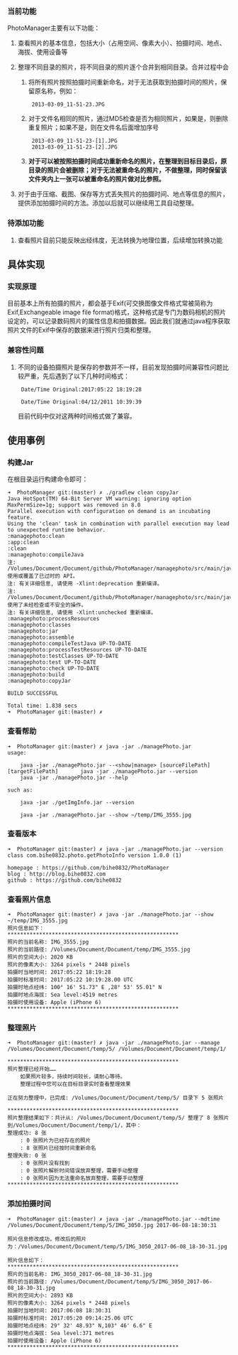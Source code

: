 ### 当前功能

PhotoManager主要有以下功能：

1. 查看照片的基本信息，包括大小（占用空间、像素大小）、拍摄时间、地点、海拔、使用设备等
2. 整理不同目录的照片，将不同目录的照片逐个合并到相同目录。合并过程中会
	
	1. 将所有照片按照拍摄时间重新命名，对于无法获取到拍摄时间的照片，保留原名称，例如：

			2013-03-09_11-51-23.JPG
	
	2. 对于文件名相同的照片，通过MD5检查是否为相同照片，如果是，则删除重复照片；如果不是，则在文件名后面增加序号

			2013-03-09_11-51-23-[1].JPG
			2013-03-09_11-51-23-[2].JPG
	
	3. **对于可以被按照拍摄时间成功重新命名的照片，在整理到目标目录后，原目录的照片会被删除；对于无法被重命名的照片，不做整理，同时保留该文件夹内上一张可以被重命名的照片做对比参照。**

3. 对于由于压缩、截图、保存等方式丢失照片的拍摄时间、地点等信息的照片，提供添加拍摄时间的方法。添加以后就可以继续用工具自动整理。

### 待添加功能

1. 查看照片目前只能反映出经纬度，无法转换为地理位置，后续增加转换功能

## 具体实现

### 实现原理

目前基本上所有拍摄的照片，都会基于Exif(可交换图像文件格式常被简称为Exif,Exchangeable image file format)格式，这种格式是专门为数码相机的照片设定的，可以记录数码照片的属性信息和拍摄数据。因此我们就通过java程序获取照片文件的Exif中保存的数据来进行照片归类和整理。

### 兼容性问题

1. 不同的设备拍摄照片是保存的参数并不一样，目前发现拍摄时间兼容性问题比较严重，先后遇到了以下几种时间格式：

		Date/Time Original:2017:05:22 18:19:28
		
		Date/Time Original:04/12/2011 10:39:39

	目前代码中仅对这两种时间格式做了兼容。
	
## 使用事例

### 构建Jar

在根目录运行构建命令即可：

	➜  PhotoManager git:(master) ✗ ./gradlew clean copyJar
	Java HotSpot(TM) 64-Bit Server VM warning: ignoring option MaxPermSize=1g; support was removed in 8.0
	Parallel execution with configuration on demand is an incubating feature.
	Using the 'clean' task in combination with parallel execution may lead to unexpected runtime behavior.
	:managephoto:clean
	:app:clean
	:clean
	:managephoto:compileJava
	注: /Volumes/Document/Document/github/PhotoManager/managephoto/src/main/java/mediautil/image/jpeg/BasicJpeg.java使用或覆盖了已过时的 API。
	注: 有关详细信息, 请使用 -Xlint:deprecation 重新编译。
	注: /Volumes/Document/Document/github/PhotoManager/managephoto/src/main/java/mediautil/image/jpeg/BasicJpeg.java使用了未经检查或不安全的操作。
	注: 有关详细信息, 请使用 -Xlint:unchecked 重新编译。
	:managephoto:processResources
	:managephoto:classes
	:managephoto:jar
	:managephoto:assemble
	:managephoto:compileTestJava UP-TO-DATE
	:managephoto:processTestResources UP-TO-DATE
	:managephoto:testClasses UP-TO-DATE
	:managephoto:test UP-TO-DATE
	:managephoto:check UP-TO-DATE
	:managephoto:build
	:managephoto:copyJar
	
	BUILD SUCCESSFUL
	
	Total time: 1.838 secs
	➜  PhotoManager git:(master) ✗

### 查看帮助

	➜  PhotoManager git:(master) ✗ java -jar ./managePhoto.jar
	usage:
	
		java -jar ./managePhoto.jar --<show|manage> [sourceFilePath] [targetFilePath]		java -jar ./managePhoto.jar --version
		java -jar ./managePhoto.jar --help
	
	such as:
	
		java -jar ./getImgInfo.jar --version
	
		java -jar ./managePhoto.jar --show ~/temp/IMG_3555.jpg

### 查看版本


	➜  PhotoManager git:(master) ✗ java -jar ./managePhoto.jar --version
	class com.bihe0832.photo.getPhotoInfo version 1.0.0 (1)
	
	homepage : https://github.com/bihe0832/PhotoManager
	blog : http://blog.bihe0832.com
	github : https://github.com/bihe0832
	
	
### 查看照片信息

	➜  PhotoManager git:(master) ✗ java -jar ./managePhoto.jar --show ~/temp/IMG_3555.jpg
	照片信息如下：
	******************************************************
	照片的当前名称: IMG_3555.jpg
	照片的当前路径: /Volumes/Document/Document/temp/IMG_3555.jpg
	照片的空间大小: 2020 KB
	照片的像素大小: 3264 pixels * 2448 pixels
	拍摄时当地时间: 2017:05:22 18:19:28
	拍摄时标准时间: 2017:05:22 10:19:28.00 UTC
	拍摄时地点经纬: 100° 16' 51.73" E ,28° 53' 55.01" N
	拍摄时地点海拔: Sea level:4519 metres
	拍摄时使用设备: Apple (iPhone 6)
	******************************************************
	
### 整理照片

	➜  PhotoManager git:(master) ✗ java -jar ./managePhoto.jar --manage /Volumes/Document/Document/temp/5/ /Volumes/Document/Document/temp/1/
	
	******************************************************
	照片整理已经开始……
		如果照片较多，持续时间较长，请耐心等待。
		整理过程中您可以在目标目录实时查看整理效果
	
	正在努力整理中，已完成: /Volumes/Document/Document/temp/5/ 目录下 5 张照片
	
	******************************************************
	照片整理结果如下：共计从: /Volumes/Document/Document/temp/5/ 整理了 8 张照片到/Volumes/Document/Document/temp/1/，其中：
	整理成功: 8 张
		: 0 张照片为已经存在的照片
		: 8 张照片已经按时间重新命名
	整理失败: 0 张
		: 0 张照片没有找到
		: 0 张照片解析时间错误放弃整理，需要手动整理
		: 0 张照片因为无法重命名放弃整理，需要手动整理
	******************************************************

### 添加拍摄时间


	➜  PhotoManager git:(master) ✗ java -jar ./managePhoto.jar --mdtime /Volumes/Document/Document/temp/5/IMG_3050.jpg 2017-06-08-18:30:31

	照片信息修改成功，修改后的照片为：/Volumes/Document/Document/temp/5/IMG_3050_2017-06-08_18-30-31.jpg
	
	照片信息如下：
	******************************************************
	照片的当前名称: IMG_3050_2017-06-08_18-30-31.jpg
	照片的当前路径: /Volumes/Document/Document/temp/5/IMG_3050_2017-06-08_18-30-31.jpg
	照片的空间大小: 2893 KB
	照片的像素大小: 3264 pixels * 2448 pixels
	拍摄时当地时间: 2017:06:08 18:30:31
	拍摄时标准时间: 2017:05:20 09:14:25.06 UTC
	拍摄时地点经纬: 29° 32' 48.93" N,103° 46' 6.6" E
	拍摄时地点海拔: Sea level:371 metres
	拍摄时使用设备: Apple (iPhone 6)
	******************************************************
